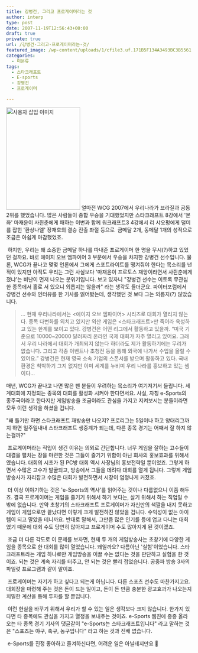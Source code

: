 ```yaml
---
title: 강병건, 그리고 프로게이머라는 것
author: interp
type: post
date: 2007-11-19T12:56:43+00:00
draft: true
private: true
url: /강병건-그리고-프로게이머라는-것/
featured_image: /wp-content/uploads/1/cfile3.uf.171B5F134A3493BC3B5561.jpg
categories:
  - 미분류
tags:
  - 스타크래프트
  - E-sports
  - 강병건
  - 프로게이머

---
```


  <img src="http://interp.iwinv.net/wp-content/uploads/1/cfile3.uf.171B5F134A3493BC3B5561.jpg" class="alignleft" width="200" height="277" alt="사용자 삽입 이미지" /> 얼마전 WCG 2007에서 우리나라가 브라질과 공동 2위를 했었습니다. 많은 사람들이 종합 우승을 기대했었지만 스타크래프트 8강에서 '본좌' 마재윤이 사쥔춘에게 패하는 이변과 함께 워크래프트3 4강에서 리 샤오펑에게 덜미를 잡힌 '환상나엘' 장재호의 결승 진출 좌절 등으로&nbsp; 금메달 2개, 동메달 1개의 성적으로 조금은 아쉽게 마감했었죠.

  &nbsp;하지만, 우리는 왜 소중한 금메달 하나를 따내준 프로게이머 한 명을 무시(?)하고 있었던 걸까요. 바로 에이지 오브 엠파이어 3 부문에서 우승을 차지한 강병건 선수입니다. 물론, WCG가 끝나고 몇몇 언론에서 그에게 스포트라이트를 땡겨줘야 한다는 목소리를 낸 적이 있지만 아직도 우리는 그런 사실보다 '마재윤이 프로토스 재앙이라면서 사쥔춘에게 졌냐'는 비난이 먼저 나오는 분위기입니다. 보고 있자니 "강병건 선수는 이토록 무관심한 종목에서 홀로 서 있으니 외롭지는 않을까" 라는 생각도 들더군요. 파이터포럼에서 강병건 선수와 인터뷰를 한 기사를 읽어봤는데, 생각했던 것 보다 그는 외롭지(?) 않았습니다.

> 
>   &#8230; 현재 우리나라에서는 <에이지 오브 엠파이어> 시리즈로 대회가 열리지 않는다. 종목 다변화를 외치고 있지만 외산 게임은 <스타크래프트>만 죽어라 육성하고 있는 한계를 보이고 있다. 강병건은 어떤 리그에서 활동하고 있을까.
>   “미국 기준으로 10000~20000 달러짜리 온라인 국제 대회가 자주 열리고 있어요. 그래서 우리 나라에서 대회가 개최되지 않는다 하더라도 제가 활동하기에는 무리가 없습니다. 그리고 각종 이벤트나 초청전 등을 통해 외국에 나가서 수입을 올릴 수 있어요.”
>   강병건은 현재 영국 소속 기업의 스폰서를 받으며 활동하고 있다. 국내 환경은 척박하기 그지 없지만 이미 세계를 누비며 우리 나라를 홍보하고 있는 셈이다&#8230;
> 

매년, WCG가 끝나고 나면 많은 팬 분들이 우려하는 목소리가 여기저기서 들립니다. 세계대회에 지정되는 종목의 대회를 활성화 시켜야 한다면서요. 사실, 자칭 e-Sports의 종주국이라고 한다지만 게임방송을 조금이라도 관심을 가지고 지켜보시는 분들이라면 모두 이런 생각을 하셨을 겁니다. 


  "왜 틀기만 하면 스타크래프트 재방송만 나오지? 프로리그는 5일이나 하고 양대리그까지 하면 일주일내내 스타크래프트 생중계가 되는데, 다른 종목 경기는 어째서 잘 하지 않는걸까?"
  
  <p>
    &nbsp;프로게이머라는 직업이 생긴 이유는 의외로 간단합니다. 너무 게임을 잘하는 고수들이 대결을 펼치는 장을 마련한 것은 그들이 즐기기 위함이 아닌 회사의 홍보효과를 위해서 였습니다. 대회의 시초가 된 PC방 대회 역시 사장님의 홍보전략일 뿐이었죠. 그렇게 하면서 수많은 고수가 발굴되고, 방송에서 그들을 데려다 대회를 열게 됩니다. 그렇게 게임방송사가 자리잡고 수많은 대회가 발전하면서 시장이 엄청나게 커졌죠.
  </p>
  
  <p>
    &nbsp;더 이상 이야기하는 것은 'e-Sports의 역사'를 읽어주는 것이나 다름없으니 이쯤 해두죠. 결국 프로게이머는 게임을 즐기기 위해서 하기 보다는, 살기 위해서 하는 직업일 수 밖에 없습니다. 만약 초창기의 스타크래프트 프로게이머가 자신만의 색깔을 내지 못하고 게임이 게임으로만 끝났다면 이렇게 크게 발전하진 않았을 겁니다. 수익성이 없는 아이템이 되고 말았을 테니까요. 반대로 말해서, 그만큼 많은 인기를 등에 업고 다니는 대회였기 때문에 대회 수도 당연히 많아지고 프로게이머 수도 많아지게 된 것이겠죠.
  </p>
  
  <p>
    &nbsp;조금 더 다른 각도로 이 문제를 보자면, 현재 두 개의 게임방송사는 초창기에 다양한 게임을 종목으로 한 대회를 많이 열었습니다. 왜일까요? 다름아닌 '실험'이었습니다. 스타크래프트라는 게임 하나로만 게임방송을 이끌 수는 없다는 것을 판단하고 실험을 한 것이죠. 되는 것은 계속 자리를 터주고, 안 되는 것은 빨리 접었습니다. 공중파 방송 3사의 파일럿 프로그램과 같이 말이죠.
  </p>
  
  <p>
    &nbsp;프로게이머는 자기가 하고 싶다고 되는게 아닙니다. 다른 스포츠 선수도 마찬가지고요. 대회장을 마련해 주는 것은 돈이 드는 일이고, 돈이 든 만큼 충분한 광고효과가 나오는지 치밀한 계산을 통해 투자를 할 뿐입니다.
  </p>
  
  <p>
    &nbsp;이런 현실을 바꾸기 위해서 우리가 할 수 있는 일은 생각보다 크지 않습니다. 한가지 있다면 타 종목에도 관심을 가지고 열정을 보내주는 것이죠. e-Sports 웹진에 종종 올라오는 타 종목 경기 기사의 댓글같이 "e-Sports는 스타크래프트입니다" 라고 말하는 것은 "스포츠는 야구, 축구, 농구입니다" 라고 하는 것과 진배 없습니다.
  </p>
  
  <p>
    &nbsp;e-Sports를 진정 좋아하고 즐겨하신다면, 어려운 일은 아닐테지만요 🙂
  </p>
</p>

 [1]: http://www.fighterforum.com/